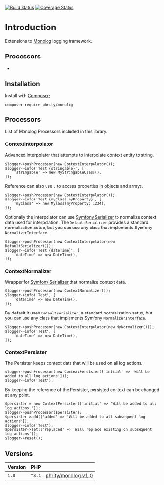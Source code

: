[![Build Status](https://github.com/sirn-se/phrity-monolog/actions/workflows/acceptance.yml/badge.svg)](https://github.com/sirn-se/phrity-monolog/actions)
[![Coverage Status](https://coveralls.io/repos/github/sirn-se/phrity-monolog/badge.svg?branch=main)](https://coveralls.io/github/sirn-se/phrity-monolog?branch=main)

# Introduction

Extensions to [Monolog](https://packagist.org/packages/monolog/monolog) logging framework.

## Processors

-

## Installation

Install with [Composer](https://getcomposer.org/);
```
composer require phrity/monolog
```

## Processors

List of Monolog Processors included in this library.

### ContextInterpolator

Advanced interpolator that attempts to interpolate context entity to string.
```
$logger->pushProcessor(new ContextInterpolator());
$logger->info('Test {stringable}', [
    'stringable' => new MyStringableClass(),
]);
```
Reference can also use `.` to access properties in objects and arrays.
```
$logger->pushProcessor(new ContextInterpolator());
$logger->info('Test {myClass.myProperty}', [
    'myClass' => new Mylass(myProperty: 1234),
]);
```
Optionally the interpolator can use [Symfony Serializer](https://packagist.org/packages/symfony/serializer) to normalize context data used for interpolation.
The `DefaultSerializer` provides a standard normalization setup, but you can use any class that implements Symfony `NormalizerInterface`.
```
$logger->pushProcessor(new ContextInterpolator(new DefaultSerializer()));
$logger->info('Test {dateTime}', [
    'dateTime' => new DateTime(),
]);
```

### ContextNormalizer

Wrapper for [Symfony Serializer](https://packagist.org/packages/symfony/serializer) that normalize context data.
```
$logger->pushProcessor(new ContextNormalizer());
$logger->info('Test', [
    'dateTime' => new DateTime(),
]);
```
By default it uses `DefaultSerializer`, a standard normalization setup, but you can use any class that implements Symfony `NormalizerInterface`.
```
$logger->pushProcessor(new ContextInterpolator(new MyNormalizer()));
$logger->info('Test', [
    'dateTime' => new DateTime(),
]);
```

### ContextPersister

The Persister keeps context data that will be used on all log actions.
```
$logger->pushProcessor(new ContextPersister(['initial' => 'Will be added to all log actions']));
$logger->info('Test');
```
By keeping the reference of the Persister, persisted context can be changed at any point.
```
$persister = new ContextPersister(['initial' => 'Will be added to all log actions.']);
$logger->pushProcessor($persister);
$persister->add(['added' => 'Will be added to all subsequent log actions']);
$logger->info('Test');
$persister->set(['replaced' => 'Will replace existing on subsequent log actions']);
$logger->reset();
```


## Versions

| Version | PHP | |
| --- | --- | --- |
| `1.0` | `^8.1` | [phrity/monolog v1.0](https://phrity.sirn.se/net-stream/1.0.0) |
